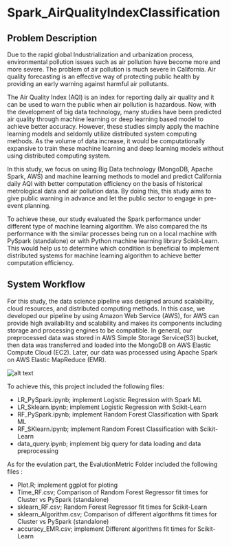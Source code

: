 # Spark_AirQualityIndexClassification

## Problem Description

Due to the rapid global Industrialization and urbanization process, environmental pollution issues such as air pollution have become more and more severe. The problem of air pollution is much severe in California.  Air quality forecasting is an effective way of protecting public health by providing an early warning against harmful air pollutants.

The Air Quality Index (AQI) is an index for reporting daily air quality and it can be used to warn the public when air pollution is hazardous. Now, with the development of big data technology, many studies have been predicted air quality through machine learning or deep learning based model to achieve better accuracy. However, these studies simply apply the machine learning models and seldomly utilize distributed system computing methods.  As the volume of data increase,  it would be computationally expansive to train these machine learning and deep learning models without using distributed computing system.

In this study, we focus on using Big Data technology (MongoDB, Apache Spark, AWS) and machine learning methods to model and predict California daily AQI with better computation efficiency on the basis of historical metrological data and air pollution data. By doing this, this study aims to give public warning in advance and let the public sector to engage in pre-event planning.

To achieve these, our study evaluated the Spark performance under different type of machine learning algorithm. We also compared the its performance with the similar processes being run on a local machine with PySpark (standalone) or with Python machine learning library Scikit-Learn. This would help us to determine which condition is beneficial to implement distributed systems for machine learning algorithm to achieve better computation efficiency.
 
## System Workflow 

For this study, the data science pipeline was designed around scalability, cloud resources, and distributed computing methods. In this case, we developed our pipeline by using Amazon Web Service (AWS), for AWS can provide high availability and scalability and makes its components including storage and processing engines to be compatible.  In general,  our preprocessed data was stored in AWS Simple Storage Service(S3) bucket, then data was transferred and loaded into the MongoDB on AWS Elastic Compute Cloud (EC2). Later, our data was processed using Apache Spark on AWS Elastic MapReduce (EMR).

![alt text](https://github.com/zhlli1/Spark_AirQualityIndexClassification/blob/master/workflow.png)

To achieve this,  this project included the following files: 

<ul>
<li> LR_PySpark.ipynb; implement Logistic Regression with Spark ML </li>
<li> LR_Sklearn.ipynb; implement Logistic Regression with Scikit-Learn </li>
<li> RF_PySpark.ipynb; implement Random Forest Classification with Spark ML </li>
<li> RF_SKlearn.ipynb; implement Random Forest Classification with Scikit-Learn</li>
<li> data_query.ipynb; implement big query for data loading and data preprocessing </li>
</ul>

As for the evulation part, the EvalutionMetric Folder included the following files :

<ul>
<li> Plot.R; implement ggplot for ploting  </li>
<li> Time_RF.csv; Comparison of Random Forest Regressor fit times for Cluster vs PySpark (standalone) </li>
<li> sklearn_RF.csv; Random Forest Regressor fit times for  Scikit-Learn</li>
<li> sklearn_Algorithm.csv; Comparison of different algorithms fit times for Cluster vs PySpark (standalone) </li>
<li> accuracy_EMR.csv; implement Different algorithms fit times for Scikit-Learn</li>
</ul>
